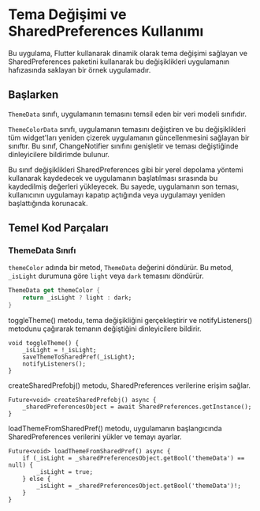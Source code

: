 #  Tema Değişimi ve SharedPreferences Kullanımı

Bu uygulama, Flutter kullanarak dinamik olarak tema değişimi sağlayan ve SharedPreferences paketini kullanarak bu değişiklikleri uygulamanın hafızasında saklayan bir örnek uygulamadır.

## Başlarken

`ThemeData` sınıfı, uygulamanın temasını temsil eden bir veri modeli sınıfıdır.

`ThemeColorData` sınıfı, uygulamanın temasını değiştiren ve bu değişiklikleri tüm widget'ları yeniden çizerek uygulamanın güncellenmesini sağlayan bir sınıftır.
Bu sınıf, ChangeNotifier sınıfını genişletir ve teması değiştiğinde dinleyicilere bildirimde bulunur.

Bu sınıf değişiklikleri SharedPreferences gibi bir yerel depolama yöntemi kullanarak kaydedecek ve uygulamanın başlatılması sırasında bu kaydedilmiş değerleri yükleyecek. Bu sayede, uygulamanın son teması, kullanıcının uygulamayı kapatıp açtığında veya uygulamayı yeniden başlattığında korunacak.


## Temel Kod Parçaları

### ThemeData Sınıfı

`themeColor` adında bir metod, `ThemeData` değerini döndürür. Bu metod, `_isLight` durumuna göre `light` veya `dark` temasını döndürür.

```dart
ThemeData get themeColor {
    return _isLight ? light : dark;
}
```
toggleTheme() metodu, tema değişikliğini gerçekleştirir ve notifyListeners() metodunu çağırarak temanın değiştiğini dinleyicilere bildirir.
```
void toggleTheme() {
    _isLight = !_isLight;
    saveThemeToSharedPref(_isLight);
    notifyListeners();
}
```
createSharedPrefobj() metodu, SharedPreferences verilerine erişim sağlar.
```
Future<void> createSharedPrefobj() async {
    _sharedPreferencesObject = await SharedPreferences.getInstance();
}

```
loadThemeFromSharedPref() metodu, uygulamanın başlangıcında SharedPreferences verilerini yükler ve temayı ayarlar.

```
Future<void> loadThemeFromSharedPref() async {
    if (_isLight = _sharedPreferencesObject.getBool('themeData') == null) {
        _isLight = true;
    } else {
        _isLight = _sharedPreferencesObject.getBool('themeData')!;
    }
}

```